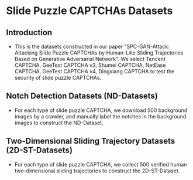 # Slide Puzzle CAPTCHAs Datasets

## Introduction
- This is the datasets constructed in our paper "SPC-GAN-Attack: Attacking Slide Puzzle CAPTCHAs by Human-Like Sliding Trajectories Based on Generative Adversarial Network". We select Tencent CAPTCHA, GeeTest CAPTCHA v3, Shumei CAPTCHA, NetEase CAPTCHA, GeeTest CAPTCHA v4, Dingxiang CAPTCHA to test the security of slide puzzle CAPTCHAs.

## Notch Detection Datasets (ND-Datasets)
- For each type of slide puzzle CAPTCHA, we download 500 background images by a crawler, and manually label the notches in the background images to construct the ND-Dataset.

## Two-Dimensional Sliding Trajectory Datasets (2D-ST-Datasets)
- For each type of slide puzzle CAPTCHA, we collect 500 verified  human two-dimensional sliding trajectories to construct the 2D-ST-Dataset.
